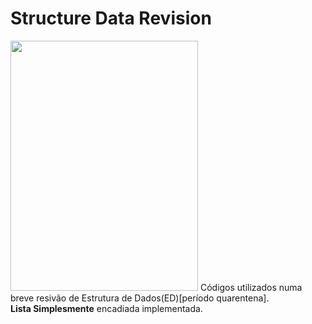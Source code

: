 # Structure Data Revision
<img src="https://www.google.com/url?sa=i&url=https%3A%2F%2Fespotpro.weebly.com%2Fassignments.html&psig=AOvVaw2opmfW2dtP5JMurCHufY8I&ust=1588013524158000&source=images&cd=vfe&ved=0CAIQjRxqFwoTCND07NPhhukCFQAAAAAdAAAAABAD"
width="300" height="400"/>
Códigos utilizados numa breve resivão de Estrutura de Dados(ED)[período quarentena].
<br/>
<strong>Lista Simplesmente</strong> encadiada implementada.
